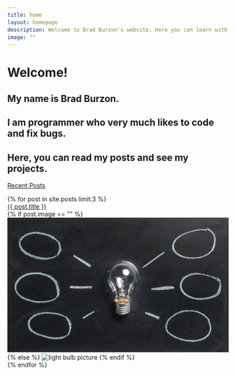 ```yaml
---
title: home
layout: homepage
description: Welcome to Brad Burzon's website. Here you can learn with Brad about programming and also other things you may be interested.
image: ""
---
```

# Welcome!
## My name is Brad Burzon.
## I am programmer who very much likes to code and fix bugs.
## Here, you can read my posts and see my projects.


[Recent Posts](../posts/)
<div class="box">
  {% for post in site.posts limit:3 %}
  <div class="item-container">
    <div>
      <a href="{{ post.url }}">{{ post.title }}</a>
    </div>
    <div>
      {% if post.image == "" %}
      <img class="post img-fluid" src="images/bulb.jpg" alt="light bulb picture">
      {% else %}
      <img class="post img-fluid" src="{{ post.image }}" alt="light bulb picture">
      {% endif %}
    </div>
  </div>
  {% endfor %}
</div>
